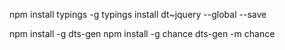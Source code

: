 npm install typings -g
typings install dt~jquery --global --save

npm install -g dts-gen
npm install -g chance
dts-gen -m chance